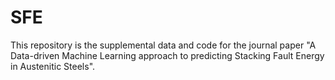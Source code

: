 # SFE
This repository is the supplemental data and code for the journal paper "A Data-driven Machine Learning approach to predicting Stacking Fault Energy in Austenitic Steels".
